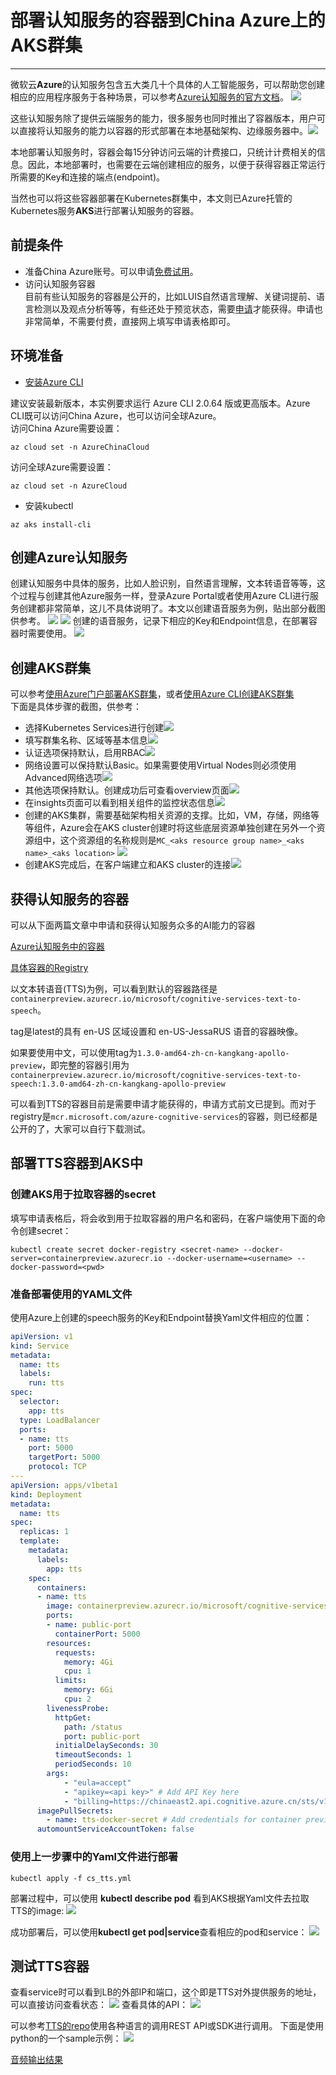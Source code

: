 # 部署认知服务的容器到China Azure上的AKS群集
---
微软云**Azure**的认知服务包含五大类几十个具体的人工智能服务，可以帮助您创建相应的应用程序服务于各种场景，可以参考[Azure认知服务的官方文档](https://azure.microsoft.com/zh-cn/services/cognitive-services/)。
![](/img/cs0.png)

这些认知服务除了提供云端服务的能力，很多服务也同时推出了容器版本，用户可以直接将认知服务的能力以容器的形式部署在本地基础架构、边缘服务器中。![](/img/architecture.png)

本地部署认知服务时，容器会每15分钟访问云端的计费接口，只统计计费相关的信息。因此，本地部署时，也需要在云端创建相应的服务，以便于获得容器正常运行所需要的Key和连接的端点(endpoint)。

当然也可以将这些容器部署在Kubernetes群集中，本文则已Azure托管的Kubernetes服务**AKS**进行部署认知服务的容器。


## 前提条件
* 准备China Azure账号。可以申请[免费试用](https://wd.azure.cn/zh-cn/pricing/1rmb-trial-full)。
* 访问认知服务容器  
目前有些认知服务的容器是公开的，比如LUIS自然语言理解、关键词提前、语言检测以及观点分析等等，有些还处于预览状态，需要[申请](https://docs.microsoft.com/zh-cn/azure/cognitive-services/cognitive-services-container-support)才能获得。申请也非常简单，不需要付费，直接网上填写申请表格即可。

## 环境准备
* [安装Azure CLI](https://docs.azure.cn/zh-cn/cli/install-azure-cli?view=azure-cli-latest)

建议安装最新版本，本实例要求运行 Azure CLI 2.0.64 版或更高版本。Azure CLI既可以访问China Azure，也可以访问全球Azure。  
访问China Azure需要设置：  
```
az cloud set -n AzureChinaCloud
```
访问全球Azure需要设置：  
```
az cloud set -n AzureCloud
```
* 安装kubectl  
```
az aks install-cli
```
## 创建Azure认知服务
创建认知服务中具体的服务，比如人脸识别，自然语言理解，文本转语音等等，这个过程与创建其他Azure服务一样，登录Azure Portal或者使用Azure CLI进行服务创建都非常简单，这儿不具体说明了。本文以创建语音服务为例，贴出部分截图供参考。
![](/img/cs1.png)
![](/img/cs2.png)
创建的语音服务，记录下相应的Key和Endpoint信息，在部署容器时需要使用。
![](/img/cs3.png)

## 创建AKS群集
可以参考[使用Azure门户部署AKS群集](https://docs.azure.cn/aks/kubernetes-walkthrough-portal)，或者[使用Azure CLI创建AKS群集](https://docs.azure.cn/zh-cn/aks/kubernetes-walkthrough)  
下面是具体步骤的截图，供参考：
* 选择Kubernetes Services进行创建![](/img/aks1.png)
* 填写群集名称、区域等基本信息![](/img/aks2.png)
* 认证选项保持默认，启用RBAC![](/img/aks3.png)
* 网络设置可以保持默认Basic。如果需要使用Virtual Nodes则必须使用Advanced网络选项![](/img/aks4.png)
* 其他选项保持默认。创建成功后可查看overview页面![](/img/aks5.png)
* 在insights页面可以看到相关组件的监控状态信息![](/img/aks6.png)
* 创建的AKS集群，需要基础架构相关资源的支撑。比如，VM，存储，网络等等组件，Azure会在AKS cluster创建时将这些底层资源单独创建在另外一个资源组中，这个资源组的名称规则是`MC_<aks resource group name>_<aks name>_<aks location>` ![](/img/aks7.png)
* 创建AKS完成后，在客户端建立和AKS cluster的连接![](img/az_kubectl1.png)

## 获得认知服务的容器
可以从下面两篇文章中申请和获得认知服务众多的AI能力的容器

[Azure认知服务中的容器](https://docs.microsoft.com/zh-cn/azure/cognitive-services/cognitive-services-container-support#containers-in-azure-cognitive-services)

[具体容器的Registry](https://docs.microsoft.com/zh-cn/azure/cognitive-services/containers/container-image-tags)

以文本转语音(TTS)为例，可以看到默认的容器路径是`containerpreview.azurecr.io/microsoft/cognitive-services-text-to-speech`。

tag是latest的具有 en-US 区域设置和 en-US-JessaRUS 语音的容器映像。

如果要使用中文，可以使用tag为`1.3.0-amd64-zh-cn-kangkang-apollo-preview`，即完整的容器引用为`containerpreview.azurecr.io/microsoft/cognitive-services-text-to-speech:1.3.0-amd64-zh-cn-kangkang-apollo-preview`

可以看到TTS的容器目前是需要申请才能获得的，申请方式前文已提到。而对于registry是`mcr.microsoft.com/azure-cognitive-services`的容器，则已经都是公开的了，大家可以自行下载测试。


## 部署TTS容器到AKS中
### 创建AKS用于拉取容器的secret
填写申请表格后，将会收到用于拉取容器的用户名和密码，在客户端使用下面的命令创建secret：
```
kubectl create secret docker-registry <secret-name> --docker-server=containerpreview.azurecr.io --docker-username=<username> --docker-password=<pwd>
```

### 准备部署使用的YAML文件
使用Azure上创建的speech服务的Key和Endpoint替换Yaml文件相应的位置：
```Yaml
apiVersion: v1
kind: Service
metadata:
  name: tts
  labels:
    run: tts
spec:
  selector:
    app: tts
  type: LoadBalancer
  ports:
  - name: tts
    port: 5000
    targetPort: 5000
    protocol: TCP
---
apiVersion: apps/v1beta1
kind: Deployment
metadata:
  name: tts
spec:
  replicas: 1
  template:
    metadata:
      labels:
        app: tts
    spec:
      containers:
      - name: tts
        image: containerpreview.azurecr.io/microsoft/cognitive-services-text-to-speech:1.3.0-amd64-zh-cn-kangkang-apollo-preview
        ports:
        - name: public-port
          containerPort: 5000
        resources:
          requests:
            memory: 4Gi
            cpu: 1
          limits:
            memory: 6Gi
            cpu: 2
        livenessProbe:
          httpGet:
            path: /status
            port: public-port
          initialDelaySeconds: 30
          timeoutSeconds: 1
          periodSeconds: 10
        args:
            - "eula=accept"
            - "apikey=<api key>" # Add API Key here
            - "billing=https://chinaeast2.api.cognitive.azure.cn/sts/v1.0/issuetoken" # Add billing key here
      imagePullSecrets:
        - name: tts-docker-secret # Add credentials for container preview registry here
      automountServiceAccountToken: false
```
### 使用上一步骤中的Yaml文件进行部署
```
kubectl apply -f cs_tts.yml
```
部署过程中，可以使用 **kubectl describe pod** 看到AKS根据Yaml文件去拉取TTS的image:
![](/img/kubectl_container_pulling.png)

成功部署后，可以使用**kubectl get pod|service**查看相应的pod和service：
![](/img/kubectl_container_running.png)

## 测试TTS容器
查看service时可以看到LB的外部IP和端口，这个即是TTS对外提供服务的地址，可以直接访问查看状态：
![](/img/tts_api_web_page.png)
查看具体的API：
![](/img/kubectl_container_swagger.png)

可以参考[TTS的repo](https://github.com/Azure-Samples/Cognitive-Speech-TTS)使用各种语言的调用REST API或SDK进行调用。
下面是使用python的一个sample示例：
![](/img/tts_python_sample.png)

[音频输出结果](/sample-20200214-002616.mp3)